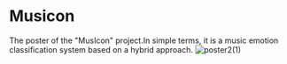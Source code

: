 # Musicon
The poster of the "MusIcon" project.In simple terms, it is a music emotion classification system based on a hybrid approach.
![poster2(1)](https://user-images.githubusercontent.com/41162285/68044493-76b4da00-fcfd-11e9-9730-350b1d2e6e1f.jpg)

